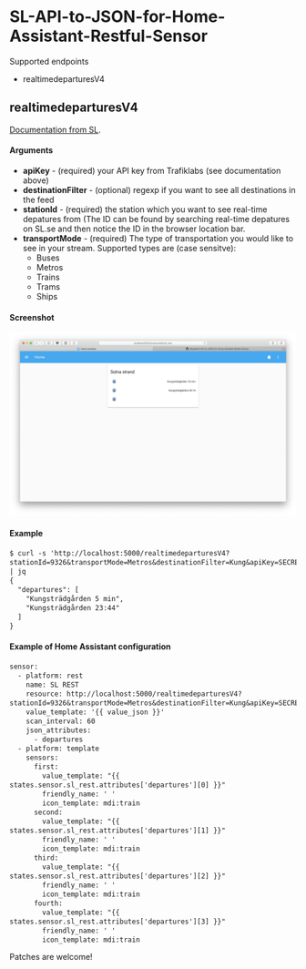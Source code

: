 # SL-API-to-JSON-for-Home-Assistant-Restful-Sensor

Supported endpoints
* realtimedeparturesV4

## realtimedeparturesV4
[Documentation from SL](https://www.trafiklab.se/api/sl-realtidsinformation-4).
#### Arguments
* **apiKey** - (required) your API key from Trafiklabs (see documentation above)
* **destinationFilter** - (optional) regexp if you want to see all destinations in the feed
* **stationId** - (required) the station which you want to see real-time depatures from (The ID can be found by searching real-time depatures on SL.se and then notice the ID in the browser location bar.
* **transportMode** - (required) The type of transportation you would like to see in your stream. Supported types are (case sensitve):
  * Buses
  * Metros
  * Trains
  * Trams
  * Ships

#### Screenshot
![srceenshot.png](./screenshot.png)



#### Example
```
$ curl -s 'http://localhost:5000/realtimedeparturesV4?stationId=9326&transportMode=Metros&destinationFilter=Kung&apiKey=SECRETKEY' | jq
{
  "departures": [
    "Kungsträdgården 5 min",
    "Kungsträdgården 23:44"
  ]
}
```

#### Example of Home Assistant configuration
```
sensor:
  - platform: rest
    name: SL REST
    resource: http://localhost:5000/realtimedeparturesV4?stationId=9326&transportMode=Metros&destinationFilter=Kung&apiKey=SECRETKEY
    value_template: '{{ value_json }}'
    scan_interval: 60
    json_attributes:
      - departures
  - platform: template
    sensors:
      first:
        value_template: "{{ states.sensor.sl_rest.attributes['departures'][0] }}"
        friendly_name: ' '
        icon_template: mdi:train
      second:
        value_template: "{{ states.sensor.sl_rest.attributes['departures'][1] }}"
        friendly_name: ' '
        icon_template: mdi:train
      third:
        value_template: "{{ states.sensor.sl_rest.attributes['departures'][2] }}"
        friendly_name: ' '
        icon_template: mdi:train
      fourth:
        value_template: "{{ states.sensor.sl_rest.attributes['departures'][3] }}"
        friendly_name: ' '
        icon_template: mdi:train
```

Patches are welcome!
